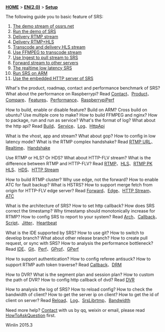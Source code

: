 [**HOME**](Home) > [**EN(2.0)**](v2_EN_Home) > [**Setup**](v2_EN_Setup)

The following guide you to basic feature of SRS:

1. [The demo stream of ossrs.net](v1_EN_LiveShow)
1. [Run the demo of SRS](v1_EN_SampleDemo)
1. [Delivery RTMP stream](v1_EN_SampleRTMP)
1. [Delivery RTMP+HLS](v1_EN_SampleHLS)
1. [Transcode and delivery HLS stream](v1_EN_SampleTranscode2HLS)
1. [Use FFMPEG to transcode stream](v1_EN_SampleFFMPEG)
1. [Use Ingest to pull stream to SRS](v1_EN_SampleIngest)
1. [Forward stream to other servers](v1_EN_SampleForward)
1. [The realtime low latency SRS](v1_EN_SampleRealtime)
1. [Run SRS on ARM](v1_EN_SampleARM)
1. [Use the embedded HTTP server of SRS](v1_EN_SampleHTTP)

What's the product, roadmap, contact and performance benchmark of SRS? What about the performance on Raspberrypi? Read [Contact](v1_EN_Contact)、[Product](v1_EN_Product)、[Compare](v1_EN_Compare)、[Features](v1_EN_Features)、[Performance](v1_EN_Performance)、[RaspberrypiPerf](v1_EN_RaspberryPi)

How to build, enable or disable feature? Build on ARM? Cross build on ubuntu? Use multiple core to make? How to build FFMPEG and nginx? How to package, run and run as service? What's the format of log? What about the http api? Read [Build](v1_EN_Build)、[Service](v1_EN_LinuxService)、[Log](v1_EN_SrsLog)、[HttpApi](v1_EN_HTTPApi)

What is the vhost, app and stream? What about gop? How to config in low latency mode? What is the RTMP complex handshake? Read [RTMP URL](v1_EN_RtmpUrlVhost)、[Realtime](v1_EN_LowLatency)、[Handshake](v1_EN_RTMPHandshake)

Use RTMP or HLS? Or HDS? What about HTTP-FLV stream? What is the difference between RTMP and HTTP-FLV? Read [RTMP](v1_EN_DeliveryRTMP)、[HLS](v1_EN_DeliveryHLS)、[RTMP PK HLS](v1_EN_RTMP.PK.HTTP)、[HDS](v2_EN_DeliveryHDS)、[HTTP Stream](v2_EN_DeliveryHttpStream)

How to build RTMP cluster? Why use edge, not the forward? How to enable ATC for fault backup? What is HSTRS? How to support merge fetch from origin for HTTP-FLV edge server? Read [Forward](v1_EN_Forward)、[Edge](v1_EN_Edge)、[HTTP Stream](v2_EN_DeliveryHttpStream)、[ATC](v1_EN_RTMP-ATC)

What is the architecture of SRS? How to set http callback? How does SRS correct the timestamp? Why timestamp should monotonically increase for RTMP? How to config SRS to report to your system? Read [Arch](v1_EN_Architecture)、[Callback](v1_EN_HTTPCallback)、[Script](v1_EN_ServerSideScript)、[Jitter](v1_EN_TimeJitter)、[Heartbeat](v1_EN_Heartbeat)

What is the IDE supported by SRS? How to use git? How to switch to develop branch? What about other release branch? How to create pull request, or sync with SRS? How to analysis the performance bottleneck? Read [IDE](v1_EN_IDE)、[Git](v1_EN_Git)、[Perf](v1_EN_Performance)、[GProf](v1_EN_GPROF)、[GPerf](v1_EN_GPERF)

How to support authentication? How to config referee antisuck? How to support RTMP auth token traverse? Read [Callback](v1_EN_HTTPCallback)、[DRM](v1_EN_DRM)

How to DVR? What is the segment plan and session plan? How to custom the path of DVR? How to config http callback of dvd? Read [DVR](v1_EN_DVR)

How to analysis the log of SRS? How to reload config? How to check the bandwidth of client? How to get the server ip on client? How to get the id of client on server? Read [Reload](v1_EN_Reload)、[Log](v1_EN_SrsLog)、[SrsLibrtmp](v1_EN_SrsLibrtmp)、[Bandwidth](v1_EN_BandwidthTestTool)

Need more help? [Contact](v1_EN_Contact) with us by qq, weixin or email, please read [HowToAskQuestion](v1_EN_HowToAskQuestion) first.

Winlin 2015.3